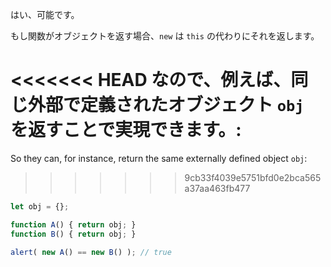 はい、可能です。

もし関数がオブジェクトを返す場合、`new` は `this` の代わりにそれを返します。

<<<<<<< HEAD
なので、例えば、同じ外部で定義されたオブジェクト `obj` を返すことで実現できます。:
=======
So they can, for instance, return the same externally defined object `obj`:
>>>>>>> 9cb33f4039e5751bfd0e2bca565a37aa463fb477

```js run no-beautify
let obj = {};

function A() { return obj; }
function B() { return obj; }

alert( new A() == new B() ); // true
```
